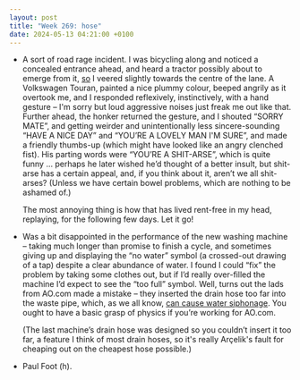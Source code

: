 ```yaml
---
layout: post
title: "Week 269: hose"
date: 2024-05-13 04:21:00 +0100
---
```


- A sort of road rage incident. I was bicycling along and noticed a concealed entrance ahead, and heard a tractor possibly about to emerge from it, [so](https://www.cyclinguk.org/be-seen-bike#:~:text=If%20it%E2%80%99s%20safe%20to%20do%20so%2C%20move%20further%20out%20into%20the%20centre%20of%20the%20lane%20so%20that%20if%20a%20vehicle%20is%20emerging%20from%20the%20side%20road%2C%20you%20are%20not%20in%20the%20blind%20spot) I veered slightly towards the centre of the lane. A Volkswagen Touran, painted a nice plummy colour, beeped angrily as it overtook me, and I responded reflexively, instinctively, with a hand gesture – I'm sorry but loud aggressive noises just freak me out like that. Further ahead, the honker returned the gesture, and I shouted “SORRY MATE”, and getting weirder and unintentionally less sincere-sounding “HAVE A NICE DAY” and “YOU’RE A LOVELY MAN I'M SURE”, and made a friendly thumbs-up (which might have looked like an angry clenched fist). His parting words were “YOU’RE A SHIT-ARSE”, which is quite funny … perhaps he later wished he’d thought of a better insult, but shit-arse has a certain appeal, and, if you think about it, aren’t we all shit-arses? (Unless we have certain bowel problems, which are nothing to be ashamed of.)

  The most annoying thing is how that has lived rent-free in my head, replaying, for the following few days. Let it go!

- Was a bit disappointed in the performance of the new washing machine – taking much longer than promise to finish a cycle, and sometimes giving up and displaying the “no water” symbol (a crossed-out drawing of a tap) despite a clear abundance of water. I found I could “fix” the problem by taking some clothes out, but if I’d really over-filled the machine I’d expect to see the “too full” symbol. Well, turns out the lads from AO.com made a mistake – they inserted the drain hose too far into the waste pipe, which, as we all know, [can cause water siphonage](https://www.beko.co.uk/support/how-to-guides/washing-machines/how-to-stop-water-siphonage-from-your-washing-machine). You ought to have a basic grasp of physics if you’re working for AO.com.

  (The last machine’s drain hose was designed so you couldn’t insert it too far, a feature I think of most drain hoses, so it's really Arçelik's fault for cheaping out on the cheapest hose possible.)

- Paul Foot (h).
